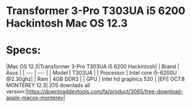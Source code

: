 # Transformer 3-Pro T303UA i5 6200 Hackintosh  Mac OS 12.3



# Specs:
|Mac OS 12.3|Transformer 3-Pro T303UA i5 6200 Hackintosh|
| Brand | Asus |
| --- | --- |
| Model | T303UA |
| Processor | Intel core i5-6200U @2.30ghz|
| Ram | 4GB DDR3 |
| GPU | Intel hd graphics 520 |
|EFI| OC7.8 MONTEREY 12.3|
|OS downlads all version:|https://downloaddevtools.com/fa/product/3065/free-download-apple-macos-monterey|



